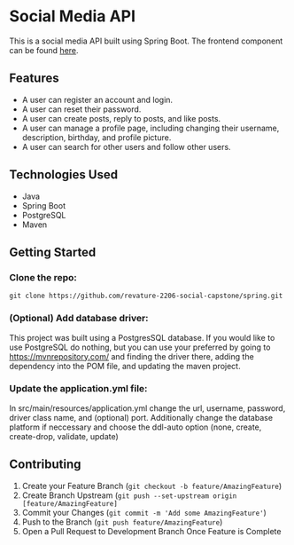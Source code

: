 <!-- TITLE -->
# Social Media API
This is a social media API built using Spring Boot. The frontend component can be found [here](https://github.com/revature-2206-social-capstone/angular).

<!-- FEATURES -->
## Features
- A user can register an account and login.
- A user can reset their password.
- A user can create posts, reply to posts, and like posts.
- A user can manage a profile page, including changing their username, description, birthday, and profile picture.
- A user can search for other users and follow other users.

<!-- TECHNOLOGIES USED -->
## Technologies Used
- Java
- Spring Boot
- PostgreSQL
- Maven

<!-- GETTING STARTED -->
## Getting Started

<!-- getting started steps -->
### Clone the repo:
   ``` 
   git clone https://github.com/revature-2206-social-capstone/spring.git
   ```
### (Optional) Add database driver:
   
   This project was built using a PostgresSQL database. If you would like to use PostgreSQL do nothing, but you can use your preferred by going to https://mvnrepository.com/ and finding the driver there, adding the dependency into the POM file, and updating the maven project. 
   
### Update the application.yml file:
   
   In src/main/resources/application.yml change the url, username, password, driver class name, and (optional) port. Additionally change the database platform if neccessary and choose the ddl-auto option (none, create, create-drop, validate, update)
   

<!-- CONTRIBUTING -->
## Contributing

1. Create your Feature Branch (`git checkout -b feature/AmazingFeature`)
2. Create Branch Upstream (`git push --set-upstream origin [feature/AmazingFeature]`
3. Commit your Changes (`git commit -m 'Add some AmazingFeature'`)
3. Push to the Branch (`git push feature/AmazingFeature`)
4. Open a Pull Request to Development Branch Once Feature is Complete
